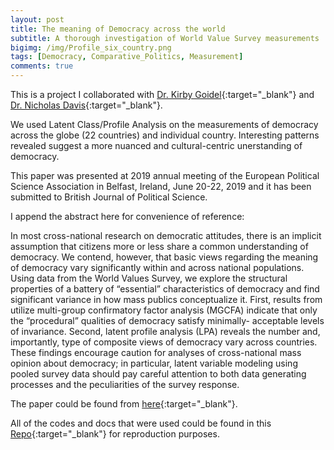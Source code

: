 ```yaml
---
layout: post
title: The meaning of Democracy across the world
subtitle: A thorough investigation of World Value Survey measurements
bigimg: /img/Profile_six_country.png
tags: [Democracy, Comparative_Politics, Measurement]
comments: true
---
```



This is a project I collaborated with [Dr. Kirby Goidel](https://www.researchgate.net/profile/Kirby_Goidel){:target="_blank"} and [Dr. Nicholas Davis](https://psc.ua.edu/people/dr-nicholas-davis/){:target="_blank"}.

We used Latent Class/Profile Analysis on the measurements of democracy across the globe (22 countries) and individual country.
Interesting patterns revealed suggest a more nuanced and cultural-centric unerstanding of democracy.

This paper was presented at 2019 annual meeting of the European Political Science Association in Belfast, Ireland, June 20-22, 2019 and it has been submitted to British Journal of Political Science.


I append the abstract here for convenience of reference:

In most cross-national research on democratic attitudes, there is an implicit assumption that citizens more or less share a common understanding of democracy. We contend, however, that basic views regarding the meaning of democracy vary significantly within and across national populations. Using data from the World Values Survey, we explore the structural properties of a battery of “essential” characteristics of democracy and find significant variance in how mass publics conceptualize it. First, results from utilize multi-group confirmatory factor analysis (MGCFA) indicate that only the “procedural” qualities of democracy satisfy minimally- acceptable levels of invariance. Second, latent profile analysis (LPA) reveals the number and, importantly, type of composite views of democracy vary across countries. These findings encourage caution for analyses of cross-national mass opinion about democracy; in particular, latent variable modeling using pooled survey data should pay careful attention to both data generating processes and the peculiarities of the survey response.


The paper could be found from [here](https://github.com/DavidykZhao/DavidykZhao.github.io/blob/master/documents/yikai_goidel_epsa_2019_.pdf){:target="_blank"}. 
 
All of the codes and docs that were used could be found in this [Repo](https://github.com/DavidykZhao/Comparative_pol_measurement_project){:target="_blank"} for reproduction purposes. 
